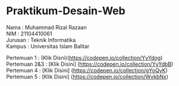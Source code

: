 # Praktikum-Desain-Web
Nama : Muhammad Rizal Razaan \
NIM : 21104410061 \
Jurusan : Teknik Informatika \
Kampus : Universitas Islam Balitar 

Pertemuan 1 : (Klik Disni)(https://codepen.io/collection/YyYdog) \
Pertemuan 2&3 : [Klik Disini] (https://codepen.io/collection/YyYdbB) \
Pertemuan 4 : [Klik Disini] (https://codepen.io/collection/gYoQyK) \
Pertemuan 5 : [Klik Disini] (https://codepen.io/collection/WvkbNx) 
